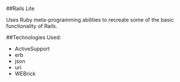 ##Rails Lite

Uses Ruby meta-programming abilities to recreate some of the basic functionality of Rails.

##Technologies Used:

- ActiveSupport
- erb
- json
- uri
- WEBrick